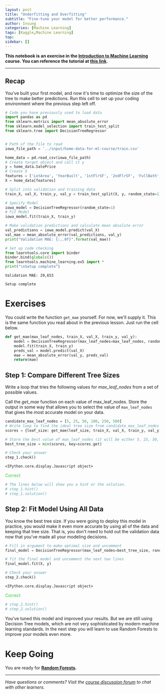 ```yaml
---
layout: post
title: "Underfitting and Overfitting"
subtitle: "Fine-tune your model for better performance."
author: Insung
categories: [Machine Learning]
tags: [Kaggle,Machine Learning]
top:
sidebar: []
---
```


**This notebook is an exercise in the [Introduction to Machine Learning](https://www.kaggle.com/learn/intro-to-machine-learning) course.  You can reference the tutorial at [this link](https://www.kaggle.com/dansbecker/underfitting-and-overfitting).**

---


## Recap
You've built your first model, and now it's time to optimize the size of the tree to make better predictions. Run this cell to set up your coding environment where the previous step left off.


```python
# Code you have previously used to load data
import pandas as pd
from sklearn.metrics import mean_absolute_error
from sklearn.model_selection import train_test_split
from sklearn.tree import DecisionTreeRegressor


# Path of the file to read
iowa_file_path = '../input/home-data-for-ml-course/train.csv'

home_data = pd.read_csv(iowa_file_path)
# Create target object and call it y
y = home_data.SalePrice
# Create X
features = ['LotArea', 'YearBuilt', '1stFlrSF', '2ndFlrSF', 'FullBath', 'BedroomAbvGr', 'TotRmsAbvGrd']
X = home_data[features]

# Split into validation and training data
train_X, val_X, train_y, val_y = train_test_split(X, y, random_state=1)

# Specify Model
iowa_model = DecisionTreeRegressor(random_state=1)
# Fit Model
iowa_model.fit(train_X, train_y)

# Make validation predictions and calculate mean absolute error
val_predictions = iowa_model.predict(val_X)
val_mae = mean_absolute_error(val_predictions, val_y)
print("Validation MAE: {:,.0f}".format(val_mae))

# Set up code checking
from learntools.core import binder
binder.bind(globals())
from learntools.machine_learning.ex5 import *
print("\nSetup complete")
```

    Validation MAE: 29,653
    
    Setup complete


# Exercises
You could write the function `get_mae` yourself. For now, we'll supply it. This is the same function you read about in the previous lesson. Just run the cell below.


```python
def get_mae(max_leaf_nodes, train_X, val_X, train_y, val_y):
    model = DecisionTreeRegressor(max_leaf_nodes=max_leaf_nodes, random_state=0)
    model.fit(train_X, train_y)
    preds_val = model.predict(val_X)
    mae = mean_absolute_error(val_y, preds_val)
    return(mae)
```

## Step 1: Compare Different Tree Sizes
Write a loop that tries the following values for *max_leaf_nodes* from a set of possible values.

Call the *get_mae* function on each value of max_leaf_nodes. Store the output in some way that allows you to select the value of `max_leaf_nodes` that gives the most accurate model on your data.


```python
candidate_max_leaf_nodes = [5, 25, 50, 100, 250, 500]
# Write loop to find the ideal tree size from candidate_max_leaf_nodes
scores = {leaf_size: get_mae(leaf_size, train_X, val_X, train_y, val_y) for leaf_size in candidate_max_leaf_nodes}

# Store the best value of max_leaf_nodes (it will be either 5, 25, 50, 100, 250 or 500)
best_tree_size = min(scores, key=scores.get)

# Check your answer
step_1.check()
```


    <IPython.core.display.Javascript object>



<span style="color:#33cc33">Correct</span>



```python
# The lines below will show you a hint or the solution.
# step_1.hint() 
# step_1.solution()
```

## Step 2: Fit Model Using All Data
You know the best tree size. If you were going to deploy this model in practice, you would make it even more accurate by using all of the data and keeping that tree size.  That is, you don't need to hold out the validation data now that you've made all your modeling decisions.


```python
# Fill in argument to make optimal size and uncomment
final_model = DecisionTreeRegressor(max_leaf_nodes=best_tree_size, random_state=1)

# fit the final model and uncomment the next two lines
final_model.fit(X, y)

# Check your answer
step_2.check()
```


    <IPython.core.display.Javascript object>



<span style="color:#33cc33">Correct</span>



```python
# step_2.hint()
# step_2.solution()
```

You've tuned this model and improved your results. But we are still using Decision Tree models, which are not very sophisticated by modern machine learning standards. In the next step you will learn to use Random Forests to improve your models even more.

# Keep Going

You are ready for **[Random Forests](https://www.kaggle.com/dansbecker/random-forests).**


---




*Have questions or comments? Visit the [course discussion forum](https://www.kaggle.com/learn/intro-to-machine-learning/discussion) to chat with other learners.*
